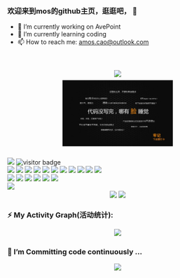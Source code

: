 <!--
**XiaoCaoAskedForHelp/XiaoCaoAskedForHelp** is a ✨ _special_ ✨ repository because its `README.md` (this file) appears on your GitHub profile.
Here are some ideas to get you started:

- 🔭 I’m currently working on ...
- 🌱 I’m currently learning ...
- 👯 I’m looking to collaborate on ...
- 🤔 I’m looking for help with ...
- 💬 Ask me about ...
- 😄 Pronouns: ...
- ⚡ Fun fact: ...
-->

### 欢迎来到mos的github主页，逛逛吧， 👋
- 🔭 I’m currently working on AvePoint
- 🌱 I’m currently learning coding
- 📫 How to reach me: amos.cao@outlook.com

<!-- 循环打字特效 https://github.com/DenverCoder1/readme-typing-svg -->
<h1 align="center">
  <img src="https://readme-typing-svg.herokuapp.com/?lines=少年的桌上没有荒废的时光!&center=true&size=27&color=0000de"> 
  <br/>
  <img src="image.png" style="width: 50%"> 
</h1>

<!-- 高质量小徽章图标 https://img.shields.io -->
<span> 
  <!--访客图标https://visitor-badge.glitch.me/ -->
  <img src="https://visitor-badge.glitch.me/badge?page_id=XiaoCaoAskedForHelp&left_color=green&right_color=blue"/>
  <img src="https://visitor-badge.glitch.me/badge?page_id=page.id" alt="visitor badge"/>
  <br>
  <img src="https://img.shields.io/badge/-CSharp-d0de31?style=flat-square&logo=.NET" />
  <img src="https://img.shields.io/badge/-Java-81a6de?style=flat-square&logo=Icinga" />
  <img src="https://img.shields.io/badge/-TypeScript-9f71de?style=flat-square&logo=TypeScript" />
  <img src="https://img.shields.io/badge/-Docker-de97aa?style=flat-square&logo=Docker" />
  <img src="https://img.shields.io/badge/-Python-1bde2b?style=flat-square&logo=Python" />
  <img src="https://img.shields.io/badge/-HTML5-E34F26?style=flat-square&logo=html5&logoColor=white" /> 
  <img src="https://img.shields.io/badge/-CSS3-1572B6?style=flat-square&logo=css3" /> 
  <img src="https://img.shields.io/badge/-JavaScript-oringe?style=flat-square&logo=javascript" /> 
  <img src="https://img.shields.io/badge/-Shell-717f32?style=flat-square&logo=shell" /> 
  <img src="https://img.shields.io/badge/-Vue-13b1d5?style=flat-square&logo=vue.js" /> 
  <img src="https://img.shields.io/badge/-React-bcb3d5?style=flat-square&logo=react" /> 
  <br/>
  <img src="https://img.shields.io/badge/-Vscode-2e7f20?style=flat-square&logo=visualstudiocode" /> 
  <img src="https://img.shields.io/badge/-IDEA-4c5e7f?style=flat-square&logo=intellijidea" /> 
  <img src="https://img.shields.io/badge/-Rider-5e7f5d?style=flat-square&logo=rider" /> 
  <img src="https://img.shields.io/badge/-VS-2e7f20?style=flat-square&logo=visualstudio" /> 
  <img src="https://img.shields.io/badge/-WebStorm-7f122f?style=flat-square&logo=webstorm" />
  <img src="https://img.shields.io/badge/-PyCharm-473e7f?style=flat-square&logo=pycharm" />
</span>

<!-- Metrics（GitHub 信息统计） -->
<div align="left"> <img src="https://metrics.lecoq.io/XiaoCaoAskedForHelp?template=classic&config.timezone=Asia%2FShanghai"> </div>

<div align="center"> 
  <!-- GitHub Stats Card（GitHub 统计卡片）https://github.com/anuraghazra/github-readme-stats -->
  <img height="137px" src="https://github-readme-stats.vercel.app/api?username=XiaoCaoAskedForHelp&hide_title=true&hide_border=true&show_icons=trueline_height=21&text_color=000&icon_color=000&bg_color=0,ea6161,ffc64d,fffc4d,52fa5a&theme=graywhite" /> 
  <!-- Most used languages（GitHub 使用语言统计）https://github.com/anuraghazra/github-readme-stats -->
  <img src="https://github-readme-stats.vercel.app/api/top-langs/?username=XiaoCaoAskedForHelp&hide_title=true&hide_border=true&layout=compact&langs_count=6&text_color=000&icon_color=fff&bg_color=0,52fa5a,4dfcff,c64dff&theme=graywhite" />
</div>

### ⚡ My Activity Graph(活动统计): 
<!-- GitHub Readme Activity Graph （GitHub 活动统计图）https://github.com/Ashutosh00710/github-readme-activity-graph/ -->
<div align="center">
  <img src="https://github-readme-activity-graph.cyclic.app/graph?username=XiaoCaoAskedForHelp&theme=vue&radius=10" /> 
</div>

### 🤔 I’m Committing code continuously ...
<!-- GitHub streak（GitHub 连续打卡）https://github.com/DenverCoder1/github-readme-streak-stats -->
<div align="center"> 
  <img src="https://github-readme-streak-stats.herokuapp.com/?user=XiaoCaoAskedForHelp&theme=merko" /> 
</div>
